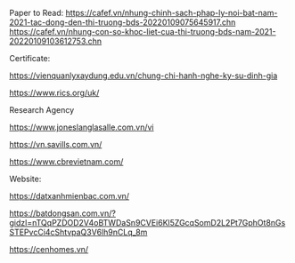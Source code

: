 Paper to Read:
https://cafef.vn/nhung-chinh-sach-phap-ly-noi-bat-nam-2021-tac-dong-den-thi-truong-bds-20220109075645917.chn
https://cafef.vn/nhung-con-so-khoc-liet-cua-thi-truong-bds-nam-2021-20220109103612753.chn

Certificate:

https://vienquanlyxaydung.edu.vn/chung-chi-hanh-nghe-ky-su-dinh-gia

https://www.rics.org/uk/

Research Agency

https://www.joneslanglasalle.com.vn/vi

https://vn.savills.com.vn/

https://www.cbrevietnam.com/


Website:

https://datxanhmienbac.com.vn/

https://batdongsan.com.vn/?gidzl=nTQqPZDOD2V4oBTWDaSn9CVEi6Kl5ZGcqSomD2L2Pt7GphOt8nGsSTEPvcCi4cShtvpaQ3V6lh9nCLq_8m

https://cenhomes.vn/
